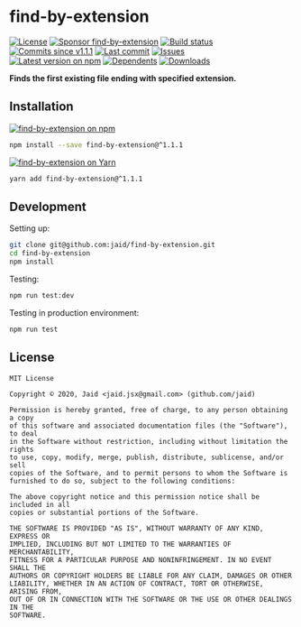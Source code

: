 # find-by-extension


<a href="https://raw.githubusercontent.com/jaid/find-by-extension/master/license.txt"><img src="https://img.shields.io/github/license/jaid/find-by-extension?style=flat-square" alt="License"/></a> <a href="https://github.com/sponsors/jaid"><img src="https://img.shields.io/badge/<3-Sponsor-FF45F1?style=flat-square" alt="Sponsor find-by-extension"/></a>
<a href="https://actions-badge.atrox.dev/jaid/find-by-extension/goto"><img src="https://img.shields.io/endpoint.svg?style=flat-square&url=https%3A%2F%2Factions-badge.atrox.dev%2Fjaid%2Ffind-by-extension%2Fbadge" alt="Build status"/></a> <a href="https://github.com/jaid/find-by-extension/commits"><img src="https://img.shields.io/github/commits-since/jaid/find-by-extension/v1.1.1?style=flat-square&logo=github" alt="Commits since v1.1.1"/></a> <a href="https://github.com/jaid/find-by-extension/commits"><img src="https://img.shields.io/github/last-commit/jaid/find-by-extension?style=flat-square&logo=github" alt="Last commit"/></a> <a href="https://github.com/jaid/find-by-extension/issues"><img src="https://img.shields.io/github/issues/jaid/find-by-extension?style=flat-square&logo=github" alt="Issues"/></a>  
<a href="https://npmjs.com/package/find-by-extension"><img src="https://img.shields.io/npm/v/find-by-extension?style=flat-square&logo=npm&label=latest%20version" alt="Latest version on npm"/></a> <a href="https://github.com/jaid/find-by-extension/network/dependents"><img src="https://img.shields.io/librariesio/dependents/npm/find-by-extension?style=flat-square&logo=npm" alt="Dependents"/></a> <a href="https://npmjs.com/package/find-by-extension"><img src="https://img.shields.io/npm/dm/find-by-extension?style=flat-square&logo=npm" alt="Downloads"/></a>

**Finds the first existing file ending with specified extension.**















## Installation
<a href="https://npmjs.com/package/find-by-extension"><img src="https://img.shields.io/badge/npm-find--by--extension-C23039?style=flat-square&logo=npm" alt="find-by-extension on npm"/></a>
```bash
npm install --save find-by-extension@^1.1.1
```
<a href="https://yarnpkg.com/package/find-by-extension"><img src="https://img.shields.io/badge/Yarn-find--by--extension-2F8CB7?style=flat-square&logo=yarn&logoColor=white" alt="find-by-extension on Yarn"/></a>
```bash
yarn add find-by-extension@^1.1.1
```







## Development



Setting up:
```bash
git clone git@github.com:jaid/find-by-extension.git
cd find-by-extension
npm install
```
Testing:
```bash
npm run test:dev
```
Testing in production environment:
```bash
npm run test
```


## License
```text
MIT License

Copyright © 2020, Jaid <jaid.jsx@gmail.com> (github.com/jaid)

Permission is hereby granted, free of charge, to any person obtaining a copy
of this software and associated documentation files (the "Software"), to deal
in the Software without restriction, including without limitation the rights
to use, copy, modify, merge, publish, distribute, sublicense, and/or sell
copies of the Software, and to permit persons to whom the Software is
furnished to do so, subject to the following conditions:

The above copyright notice and this permission notice shall be included in all
copies or substantial portions of the Software.

THE SOFTWARE IS PROVIDED "AS IS", WITHOUT WARRANTY OF ANY KIND, EXPRESS OR
IMPLIED, INCLUDING BUT NOT LIMITED TO THE WARRANTIES OF MERCHANTABILITY,
FITNESS FOR A PARTICULAR PURPOSE AND NONINFRINGEMENT. IN NO EVENT SHALL THE
AUTHORS OR COPYRIGHT HOLDERS BE LIABLE FOR ANY CLAIM, DAMAGES OR OTHER
LIABILITY, WHETHER IN AN ACTION OF CONTRACT, TORT OR OTHERWISE, ARISING FROM,
OUT OF OR IN CONNECTION WITH THE SOFTWARE OR THE USE OR OTHER DEALINGS IN THE
SOFTWARE.
```
